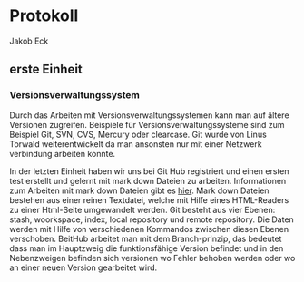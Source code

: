 # Protokoll 
Jakob Eck
## erste Einheit
### Versionsverwaltungssystem

Durch das Arbeiten mit Versionsverwaltungssystemen kann man auf ältere Versionen zugreifen.
Beispiele für Versionsverwaltungssysteme sind zum Beispiel Git, SVN, CVS, Mercury oder clearcase.
Git wurde von Linus Torwald weiterentwickelt da man ansonsten nur mit einer Netzwerk verbindung arbeiten konnte.

In der letzten Einheit haben wir uns bei Git Hub registriert und einen ersten test erstellt und gelernt mit mark down Dateien zu arbeiten. Informationen zum Arbeiten mit mark down Dateien gibt es [hier](https://guides.github.com/features/mastering-markdown/).
Mark down Dateien bestehen aus einer reinen Textdatei, welche mit Hilfe eines HTML-Readers zu einer Html-Seite umgewandelt werden.
Git besteht aus vier Ebenen: stash, woorkspace, index, local repository und remote repository.
Die Daten werden mit Hilfe von verschiedenen Kommandos zwischen diesen Ebenen verschoben.
BeitHub arbeitet man mit dem Branch-prinzip, das bedeutet dass man im Hauptzweig die funktionsfähige Version befindet und in den Nebenzweigen befinden sich versionen wo Fehler behoben werden oder wo an einer neuen Version gearbeitet wird.
